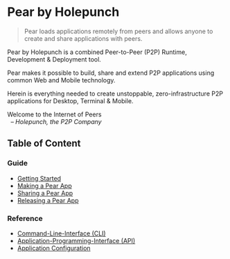 # Pear by Holepunch

> Pear loads applications remotely from peers and allows anyone to create and share applications with peers.

Pear by Holepunch is a combined Peer-to-Peer (P2P) Runtime, Development & Deployment tool.

Pear makes it possible to build, share and extend P2P applications using common Web and Mobile technology.

Herein is everything needed to create unstoppable, zero-infrastructure P2P applications for Desktop, Terminal & Mobile.

Welcome to the Internet of Peers  
&nbsp; _– Holepunch, the P2P Company_

## Table of Content

### Guide

* [Getting Started](./guide/getting-started.md)
* [Making a Pear App](./guide/making-a-pear-app.md)
* [Sharing a Pear App](./guide/sharing-a-pear-app.md)
* [Releasing a Pear App](./guide/releasing-a-pear-app.md)

### Reference

* [Command-Line-Interface (CLI)](./reference/cli.md)
* [Application-Programming-Interface (API)](./reference/api.md)
* [Application Configuration](./reference/configuration.md)
